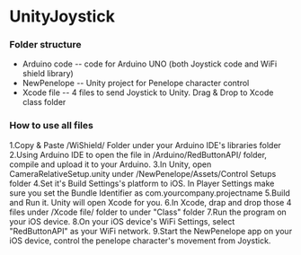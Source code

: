 UnityJoystick
=============

### Folder structure ###
* Arduino code -- code for Arduino UNO (both Joystick code and WiFi shield library)
* NewPenelope -- Unity project for Penelope character control
* Xcode file -- 4 files to send Joystick to Unity. Drag & Drop to Xcode class folder

### How to use all files ###
1.Copy & Paste /WiShield/ Folder under your Arduino IDE's libraries folder
2.Using Arduino IDE to open the file in /Arduino/RedButtonAPI/ folder, compile and upload it to your Arduino.
3.In Unity, open CameraRelativeSetup.unity under /NewPenelope/Assets/Control Setups folder
4.Set it's Build Settings's platform to iOS. In Player Settings make sure you set the Bundle Identifier as com.yourcompany.projectname
5.Build and Run it. Unity will open Xcode for you.
6.In Xcode, drap and drop those 4 files under /Xcode file/ folder to under "Class" folder
7.Run the program on your iOS device.
8.On your iOS device's WiFi Settings, select "RedButtonAPI" as your WiFi network.
9.Start the NewPenelope app on your iOS device, control the penelope character's movement from Joystick.